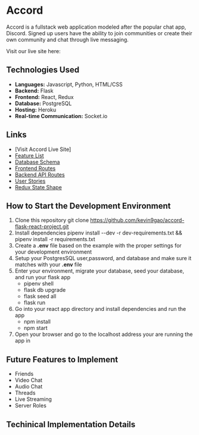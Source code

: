 # Accord

Accord is a fullstack web application modeled after the popular chat app, Discord. Signed up users have the ability to join communities or create their own community and chat through live messaging. 

Visit our live site here: 

## Technologies Used
* **Languages:** Javascript, Python, HTML/CSS
* **Backend:** Flask 
* **Frontend:** React, Redux
* **Database:** PostgreSQL
* **Hosting:** Heroku
* **Real-time Communication:** Socket.io

## Links
* [Visit Accord Live Site]
* [Feature List](https://github.com/kevin9gao/accord-flask-react-project/wiki/Feature-List)
* [Database Schema](https://github.com/kevin9gao/accord-flask-react-project/wiki/Database-Schema)
* [Frontend Routes](https://github.com/kevin9gao/accord-flask-react-project/wiki/Frontend-Routes)
* [Backend API Routes](https://github.com/kevin9gao/accord-flask-react-project/wiki/API-Routes)
* [User Stories](https://github.com/kevin9gao/accord-flask-react-project/wiki/User-Stories)
* [Redux State Shape](https://github.com/kevin9gao/accord-flask-react-project/wiki/State-Shape)


## How to Start the Development Environment
1. Clone this repository
    git clone https://github.com/kevin9gao/accord-flask-react-project.git
2. Install dependencies 
    pipenv install --dev -r dev-requirements.txt && pipenv install -r requirements.txt
3. Create a **.env** file based on the example with the proper settings for your development environment
4. Setup your PostgresSQL user,password, and database and make sure it matches with your **.env** file
5. Enter your environment, migrate your database, seed your database, and run your flask app
    * pipenv shell
    * flask db upgrade
    * flask seed all
    * flask run
6. Go into your react app directory and install dependencies and run the app
    * npm install
    * npm start
7. Open your browser and go to the localhost address your are running the app in


## Future Features to Implement
* Friends
* Video Chat
* Audio Chat
* Threads
* Live Streaming
* Server Roles

## Techinical Implementation Details
